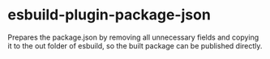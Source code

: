 # esbuild-plugin-package-json
Prepares the package.json by removing all unnecessary fields and copying it to the out folder of esbuild, so the built package can be published directly.
